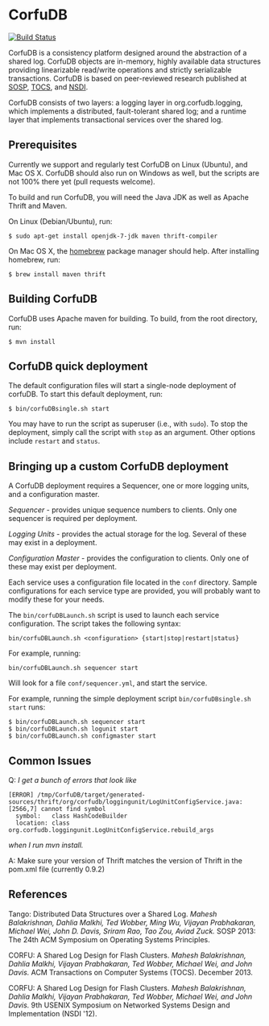 # CorfuDB
[![Build Status](https://travis-ci.org/CorfuDB/CorfuDB.svg?branch=master)](https://travis-ci.org/CorfuDB/CorfuDB)

CorfuDB is a consistency platform designed around the abstraction
of a shared log. CorfuDB objects are in-memory, highly available
data structures providing linearizable read/write operations and
strictly serializable transactions. CorfuDB is based on
peer-reviewed research published at [SOSP](#references),
[TOCS](#references), and [NSDI](#references).

CorfuDB consists of two layers: a logging layer in org.corfudb.logging,
which implements a distributed, fault-tolerant shared log; and a
runtime layer that implements transactional services over the shared log.

## Prerequisites
Currently we support and regularly test CorfuDB on Linux (Ubuntu), and
Mac OS X. CorfuDB should also run on Windows as well, but the scripts
are not 100% there yet (pull requests welcome).

To build and run CorfuDB, you will need the Java JDK as well as Apache
Thrift and Maven.

On Linux (Debian/Ubuntu), run:
```
$ sudo apt-get install openjdk-7-jdk maven thrift-compiler
```

On Mac OS X, the [homebrew](http://brew.sh) package manager should help.
After installing homebrew, run:
```
$ brew install maven thrift
```

## Building CorfuDB

CorfuDB uses Apache maven for building. To build, from the root
directory, run:

```
$ mvn install
```

## CorfuDB quick deployment

The default configuration files will start a single-node deployment
of corfuDB. To start this default deployment, run:

```
$ bin/corfuDBsingle.sh start
```

You may have to run the script as superuser (i.e., with `sudo`).
To stop the deployment, simply call the script with `stop` as
an argument. Other options include `restart` and `status`.

## Bringing up a custom CorfuDB deployment

A CorfuDB deployment requires a Sequencer, one or more logging units,
and a configuration master.

*Sequencer* - provides unique sequence numbers to clients. Only one
sequencer is required per deployment.

*Logging Units* - provides the actual storage for the log. Several of
these may exist in a deployment.

*Configuration Master* - provides the configuration to clients. Only
one of these may exist per deployment.

Each service uses a configuration file located in the `conf` directory.
Sample configurations for each service type are provided, you will
probably want to modify these for your needs.

The `bin/corfuDBLaunch.sh` script is used to launch each service
configuration. The script takes the following syntax:

`bin/corfuDBLaunch.sh <configuration> {start|stop|restart|status}`

For example, running:

`bin/corfuDBLaunch.sh sequencer start`

Will look for a file `conf/sequencer.yml`, and start the service.

For example, running the simple deployment script
`bin/corfuDBsingle.sh start` runs:

```
$ bin/corfuDBLaunch.sh sequencer start
$ bin/corfuDBLaunch.sh logunit start
$ bin/corfuDBLaunch.sh configmaster start
```

## Common Issues

Q: *I get a bunch of errors that look like*
```
[ERROR] /tmp/CorfuDB/target/generated-sources/thrift/org/corfudb/loggingunit/LogUnitConfigService.java:[2566,7] cannot find symbol
  symbol:   class HashCodeBuilder
  location: class org.corfudb.loggingunit.LogUnitConfigService.rebuild_args
```
*when I run mvn install.*

A: Make sure your version of Thrift matches the version of Thrift in the pom.xml file (currently 0.9.2)

## References

Tango: Distributed Data Structures over a Shared Log.
*Mahesh Balakrishnan, Dahlia Malkhi, Ted Wobber, Ming Wu, Vijayan Prabhakaran,
Michael Wei, John D. Davis, Sriram Rao, Tao Zou, Aviad Zuck.*
SOSP 2013: The 24th ACM Symposium on Operating Systems Principles.

CORFU: A Shared Log Design for Flash Clusters.
*Mahesh Balakrishnan, Dahlia Malkhi, Vijayan Prabhakaran, Ted Wobber,
Michael Wei, and John Davis.*
ACM Transactions on Computer Systems (TOCS). December 2013.

CORFU: A Shared Log Design for Flash Clusters.
*Mahesh Balakrishnan, Dahlia Malkhi, Vijayan Prabhakaran, Ted Wobber,
Michael Wei, and John Davis.*
9th USENIX Symposium on Networked Systems Design and Implementation (NSDI '12).
